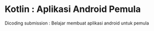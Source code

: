 # Kotlin : Aplikasi Android Pemula

Dicoding submission : Belajar membuat aplikasi android untuk pemula
